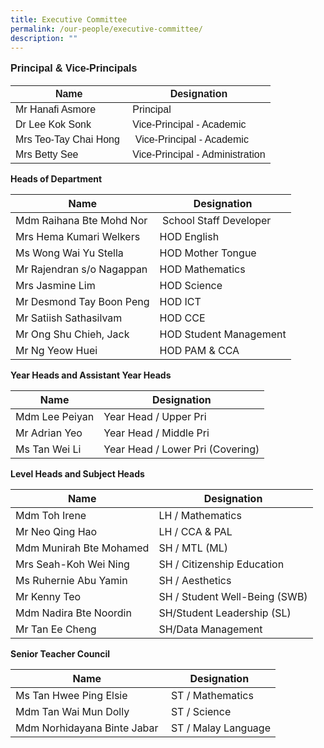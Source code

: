 ```yaml
---
title: Executive Committee
permalink: /our-people/executive-committee/
description: ""
---
```

<p style="line-height:1.3; font-size:16px; font-family:Arial; text-align:justify;"><b>Principal & Vice-Principals</b>

| Name | Designation |
| --- | --- |
| Mr Hanafi Asmore | Principal |
| Dr Lee Kok Sonk | Vice-Principal - Academic |
| Mrs Teo-Tay Chai Hong  |  Vice-Principal - Academic |
| Mrs Betty See  | Vice-Principal - Administration |

<b>Heads of Department</b>

| Name | Designation |
| --- | --- |
| Mdm Raihana Bte Mohd Nor |  School Staff Developer |
| Mrs Hema Kumari Welkers | HOD English |
| Ms Wong Wai Yu Stella | HOD Mother Tongue |
| Mr Rajendran s/o Nagappan | HOD Mathematics  |
| Mrs Jasmine Lim | HOD Science |
| Mr Desmond Tay Boon Peng  | HOD ICT |
| Mr Satiish Sathasilvam | HOD CCE |
| Mr Ong Shu Chieh, Jack | HOD Student Management  |
| Mr Ng Yeow Huei | HOD PAM & CCA |

<b>Year Heads and Assistant Year Heads</b>

| Name | Designation |
| --- | --- |
| Mdm Lee Peiyan  | Year Head / Upper Pri  |
| Mr Adrian Yeo | Year Head / Middle Pri  |
| Ms Tan Wei Li  | Year Head / Lower Pri (Covering) |

<b> Level Heads and Subject Heads </b>


| Name | Designation |
| --- | --- |
| Mdm Toh Irene | LH / Mathematics |
| Mr Neo Qing Hao	| LH / CCA & PAL |
| Mdm Munirah Bte Mohamed	| SH / MTL (ML) |
| Mrs Seah-Koh Wei Ning	| SH / Citizenship Education |
| Ms Ruhernie Abu Yamin	| SH / Aesthetics |
| Mr Kenny Teo | SH / Student Well-Being (SWB) |
| Mdm Nadira Bte Noordin | SH/Student Leadership (SL) |
| Mr Tan Ee Cheng |	SH/Data Management |

<b>Senior Teacher Council</b>


| Name | Designation |
| --- | --- |
| Ms Tan Hwee Ping Elsie |  ST / Mathematics |
| Mdm Tan Wai Mun Dolly  |  ST / Science |
| Mdm Norhidayana Binte Jabar |  ST / Malay Language |